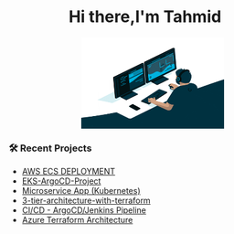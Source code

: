 <h1 align="center">Hi there,I'm Tahmid <img width="20"></h1>

<p align="center">
  <img align="center" alt="GIF" src="coding.gif?raw=true" width="250" height="160" />
</p>

### 🛠 Recent Projects
- [AWS ECS DEPLOYMENT](https://github.com/Tahmidur22/AWS-ECS-DEPLOY)
- [EKS-ArgoCD-Project](https://github.com/Tahmidur22/eks-argocd)
- [Microservice App (Kubernetes)](https://github.com/Tahmidur22/kube_microservices)
- [3-tier-architecture-with-terraform](https://github.com/Tahmidur22/azure-terraform)
- [CI/CD - ArgoCD/Jenkins Pipeline](https://github.com/Tahmidur22/react-django-app)
- [Azure Terraform Architecture](https://github.com/Tahmidur22/Azure_terraform_architecture)
